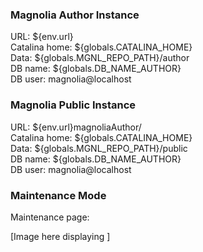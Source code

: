 ### Magnolia Author Instance
URL: ${env.url}  
Catalina home: ${globals.CATALINA_HOME}  
Data: ${globals.MGNL_REPO_PATH}/author  
DB name: ${globals.DB_NAME_AUTHOR}  
DB user: magnolia@localhost  

### Magnolia Public Instance
URL: ${env.url}magnoliaAuthor/  
Catalina home: ${globals.CATALINA_HOME}  
Data: ${globals.MGNL_REPO_PATH}/public  
DB name: ${globals.DB_NAME_AUTHOR}  
DB user: magnolia@localhost  

### Maintenance Mode
Maintenance page:


[Image here displaying ]